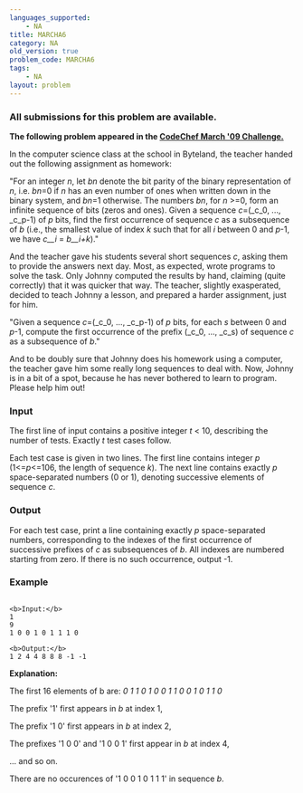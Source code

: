 ```yaml
---
languages_supported:
    - NA
title: MARCHA6
category: NA
old_version: true
problem_code: MARCHA6
tags:
    - NA
layout: problem
---
```

###  All submissions for this problem are available. 

**The following problem appeared in the [CodeChef March '09 Challenge.](http://www.codechef.com/MARCH09/)**

In the computer science class at the school in Byteland, the teacher handed out the following assignment as homework:

"For an integer _n_, let _bn_ denote the bit parity of the binary representation of _n_, i.e. _bn_=0 if _n_ has an even number of ones when written down in the binary system, and _bn_=1 otherwise. The numbers _bn_, for _n_ >=0, form an infinite sequence of bits (zeros and ones). Given a sequence _c_=(_c_0, ..., _c_p-1) of _p_ bits, find the first occurrence of sequence _c_ as a subsequence of _b_ (i.e., the smallest value of index _k_ such that for all _i_ between 0 and _p_-1, we have _c__i_ = _b__i+k_)."

And the teacher gave his students several short sequences _c_, asking them to provide the answers next day. Most, as expected, wrote programs to solve the task. Only Johnny computed the results by hand, claiming (quite correctly) that it was quicker that way. The teacher, slightly exasperated, decided to teach Johnny a lesson, and prepared a harder assignment, just for him.

"Given a sequence _c_=(_c_0, ..., _c_p-1) of _p_ bits, for each _s_ between 0 and _p_-1, compute the first occurrence of the prefix (_c_0, ..., _c_s) of sequence _c_ as a subsequence of _b_."

And to be doubly sure that Johnny does his homework using a computer, the teacher gave him some really long sequences to deal with. Now, Johnny is in a bit of a spot, because he has never bothered to learn to program. Please help him out!

### Input

The first line of input contains a positive integer _t_ < 10, describing the number of tests. Exactly _t_ test cases follow.

Each test case is given in two lines. The first line contains integer _p_ (1<=_p_<=106, the length of sequence _k_). The next line contains exactly _p_ space-separated numbers (0 or 1), denoting successive elements of sequence _c_.

### Output

For each test case, print a line containing exactly _p_ space-separated numbers, corresponding to the indexes of the first occurrence of successive prefixes of _c_ as subsequences of _b_. All indexes are numbered starting from zero. If there is no such occurrence, output -1.

### Example

```

<b>Input:</b>
1
9
1 0 0 1 0 1 1 1 0

<b>Output:</b>
1 2 4 4 8 8 8 -1 -1

```
**Explanation:**

The first 16 elements of b are:
_0 1 1 0 1 0 0 1 1 0 0 1 0 1 1 0_

The prefix '1' first appears in _b_ at index 1,

The prefix '1 0' first appears in _b_ at index 2,

The prefixes '1 0 0' and '1 0 0 1' first appear in _b_ at index 4,

... and so on.

There are no occurences of '1 0 0 1 0 1 1 1' in sequence _b_.